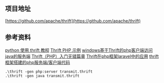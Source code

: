 ## 项目地址
[https://github.com/apache/thrift](https://github.com/apache/thrift)

## 参考资料
[python 使用 thrift 教程](https://www.cnblogs.com/shenh/p/10529073.html)
[Thrift PHP 示例](https://www.jianshu.com/p/2532056dd494)
[windows基于Thrift的php客户端访问java的服务端](http://www.voidcn.com/article/p-txjzuqkx-bs.html)
[Thrift（PHP）入门无错篇章](https://www.cnblogs.com/ddcoder/p/7647186.html)
[Thrift在php框架laravel中的应用](https://libisky.com/post/a34e8b68d4ff)
[thrift框架搭建的php服务端/客户端代码](https://blog.csdn.net/shi_yi_fei/article/details/62893605)

```
.\thrift -gen php:server transmit.thrift
.\thrift -gen java transmit.thrift
```
